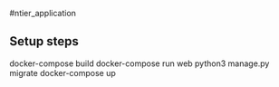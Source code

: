 #ntier_application

## Setup steps

docker-compose build
docker-compose run web python3 manage.py migrate
docker-compose up
